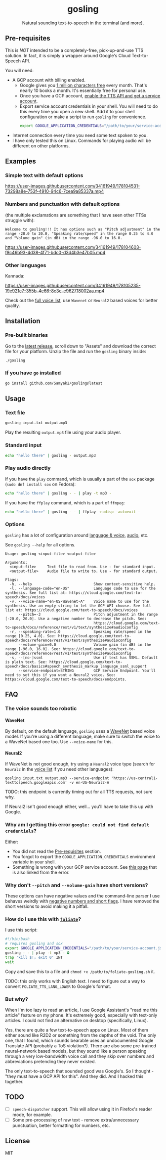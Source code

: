 <h1 align=center>
gosling
</h1>

<p align=center>
Natural sounding text-to-speech in the terminal (and more).
</p>


## Pre-requisites

This is *NOT* intended to be a completely-free, pick-up-and-use TTS solution. In fact, it is simply a wrapper around Google's Cloud Text-to-Speech API.

You will need:
- A GCP account with billing enabled.
    - Google gives you [1 million characters free](https://cloud.google.com/text-to-speech/pricing) every month. That's nearly 10 books a month. It's essentially free for personal use.
    - Once you have a GCP account, [enable the TTS API and get a service account](https://cloud.google.com/text-to-speech/docs/before-you-begin).
    - Export service account credentials in your shell. You will need to do this every time you open a new shell. Add it to your shell configuration or make a script to run `gosling` for convenience.
      ```bash
      export GOOGLE_APPLICATION_CREDENTIALS="/path/to/your/service-account.json"
      ```
- Internet connection every time you need some text spoken to you.
- I have only tested this on Linux. Commands for playing audio will be different on other platforms.

## Examples

### Simple text with default options

https://user-images.githubusercontent.com/34161949/178104531-73298a8e-753f-4910-94c6-7cea9a85337a.mp4

### Numbers and punctuation with default options

(the multiple exclamations are something that I have seen other TTSs struggle with):
```
Welcome to gosling!!! It has options such as "Pitch adjustment" in the range -20.0 to 20.0, "Speaking rate/speed" in the range 0.25 to 4.0 and "Volume gain" (in dB) in the range -96.0 to 16.0.
```

https://user-images.githubusercontent.com/34161949/178104603-f8c46b93-4d38-4f71-bdc0-d3d4b3e47b05.mp4

### Other languages

Kannada:

https://user-images.githubusercontent.com/34161949/178105235-19e921c7-355b-4e66-8c3e-e962718002aa.mp4

Check out the [full voice list](https://cloud.google.com/text-to-speech/docs/voices), use `Wavenet` or `Neural2` based voices for better quality.

## Installation

### Pre-built binaries

Go to the [latest release](https://github.com/Samyak2/gosling/releases/latest), scroll down to "Assets" and download the correct file for your platform. Unzip the file and run the `gosling` binary inside:
```bash
./gosling
```

### If you have `go` installed

```bash
go install github.com/Samyak2/gosling@latest
```

## Usage

### Text file

```bash
gosling input.txt output.mp3
```

Play the resulting `output.mp3` file using your audio player.

### Standard input

```bash
echo "hello there" | gosling - output.mp3
```

### Play audio directly

If you have the `play` command, which is usually a part of the `sox` package (`sudo dnf install sox` on Fedora):
```bash
echo "hello there" | gosling - - | play -t mp3 -
```

If you have the `ffplay` command, which is a part of `ffmpeg`:
```bash
echo "hello there" | gosling - - | ffplay -nodisp -autoexit -
```

### Options

`gosling` has a lot of configuration around [language & voice](https://cloud.google.com/text-to-speech/docs/voices), [audio](https://cloud.google.com/text-to-speech/docs/reference/rest/v1/text/synthesize#audioconfig), etc.


See `gosling --help` for all options.
```
Usage: gosling <input-file> <output-file>

Arguments:
  <input-file>     Text file to read from. Use - for standard input.
  <output-file>    Audio file to write to. Use - for standard output.

Flags:
  -h, --help                            Show context-sensitive help.
  -l, --language-code="en-US"           Language code to use for the synthesis. See full list at: https://cloud.google.com/text-to-speech/docs/voices
  -v, --voice-name="en-US-Wavenet-A"    Voice name to use for the synthesis. Use an empty string to let the GCP API choose. See full list at: https://cloud.google.com/text-to-speech/docs/voices
      --pitch=-3                        Pitch adjustment in the range [-20.0, 20.0]. Use a negative number to decrease the pitch. See:
                                        https://cloud.google.com/text-to-speech/docs/reference/rest/v1/text/synthesize#audioconfig
  -r, --speaking-rate=1.0               Speaking rate/speed in the range [0.25, 4.0]. See: https://cloud.google.com/text-to-speech/docs/reference/rest/v1/text/synthesize#audioconfig
      --volume-gain=0.0                 Volume gain (in dB) in the range [-96.0, 16.0]. See: https://cloud.google.com/text-to-speech/docs/reference/rest/v1/text/synthesize#audioconfig
  -s, --[no-]ssml                       Use if text has SSML. Default is plain text. See: https://cloud.google.com/text-to-speech/docs/basics#speech_synthesis_markup_language_ssml_support
      --service-endpoint=STRING         GCP Service Endpoint. You'll need to set this if you want a Neural2 voice. See: https://cloud.google.com/text-to-speech/docs/endpoints.
```

## FAQ

### The voice sounds too robotic

#### WaveNet

By default, on the default language, `gosling` uses a [WaveNet](https://cloud.google.com/text-to-speech/docs/wavenet) based voice model. If you're using a different language, make sure to switch the voice to a WaveNet based one too. Use `--voice-name` for this.

#### Neural2

If WaveNet is not good enough, try using a `Neural2` voice type (search for `Neural2` in the [voice list](https://cloud.google.com/text-to-speech/docs/voices) if you need other languages):
```
gosling input.txt output.mp3 --service-endpoint 'https://us-central1-texttospeech.googleapis.com' -v en-US-Neural2-A
```
TODO: this endpoint is currently timing out for all TTS requests, not sure why.

If Neural2 isn't good enough either, well... you'll have to take this up with Google.

### Why am I getting this error `google: could not find default credentials`?

Either:
- You did not read the [Pre-requisites](#pre-requisites) section.
- You forgot to export the `GOOGLE_APPLICATION_CREDENTIALS` environment variable in your shell.
- Something is wrong with your GCP service account. See [this page](https://cloud.google.com/docs/authentication/production#passing_variable) that is also linked from the error.

### Why don't `--pitch` and `--volume-gain` have short versions?

These options can have negative values and the command-line parser I use behaves weirdly with [negative numbers and short flags](https://github.com/alecthomas/kong/issues/315). I have removed the short versions to avoid making it a pitfall.

### How do I use this with [`foliate`](https://github.com/johnfactotum/foliate)?

I use this script:
```bash
#!/bin/bash
# requires gosling and sox
export GOOGLE_APPLICATION_CREDENTIALS="/path/to/your/service-account.json"
gosling - - | play -t mp3 - &
trap 'kill $!; exit 0' INT
wait
```

Copy and save this to a file and `chmod +x /path/to/foliate-gosling.sh` it.

TODO: this only works with English text. I need to figure out a way to convert `FOLIATE_TTS_LANG_LOWER` to Google's format.

### But why?

When I'm too lazy to read an article, I use Google Assistant's "read me this article" feature on my phone. It's extremely good, especially with text-only articles. I could not find an alternative on desktop (specifically, Linux).

Yes, there are quite a few text-to-speech apps on Linux. Most of them either sound like R2D2 or something from the depths of the void. The only one, that I found, which sounds bearable uses an undocumented Google Translate API (probably a ToS violation?). There are also some pre-trained neural-network based models, but they sound like a person speaking through a very low-bandwidth voice call and they skip over numbers and abbreviations pretending they never existed.

The only text-to-speech that sounded good was Google's. So I thought - "they must have a GCP API for this". And they did. And I hacked this together.

## TODO

- [ ] `speech-dispatcher` support. This will allow using it in Firefox's reader mode, for example.
- [ ] Some pre-processing of raw text - remove extra/unnecessary punctuation, better formatting for numbers, etc.

## License

MIT
